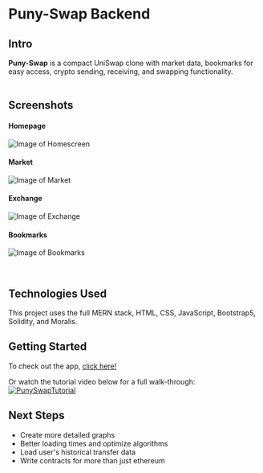 # Puny-Swap Backend

## Intro

**Puny-Swap** is a compact UniSwap clone with market data, bookmarks for easy access, crypto sending, receiving, and swapping functionality.
<br>
<br>

## Screenshots

#### Homepage
![Image of Homescreen](https://i.imgur.com/VJ80yQE.png)

#### Market
![Image of Market](https://i.imgur.com/2TT4KYy.png)

#### Exchange
![Image of Exchange](https://i.imgur.com/ZIB8duj.png)

#### Bookmarks
![Image of Bookmarks](https://i.imgur.com/gMfOXT7.png)

<br>

## Technologies Used

This project uses the full MERN stack, HTML, CSS, JavaScript, Bootstrap5, Solidity, and Moralis.

## Getting Started

To check out the app, <a href="https://puny-swap-final.herokuapp.com" target="_blank">click here!</a>

Or watch the tutorial video below for a full walk-through:
[![PunySwapTutorial](https://img.youtube.com/vi/v=RB6zO-eQN9c/0.jpg)](https://www.youtube.com/watch?v=RB6zO-eQN9c)


## Next Steps

- Create more detailed graphs
- Better loading times and optimize algorithms
- Load user's historical transfer data
- Write contracts for more than just ethereum
